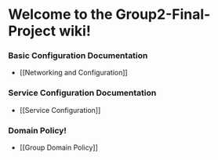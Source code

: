 # Welcome to the Group2-Final-Project wiki!
### Basic Configuration Documentation
* [[Networking and Configuration]]

### Service Configuration Documentation
* [[Service Configuration]]

### Domain Policy!
* [[Group Domain Policy]]